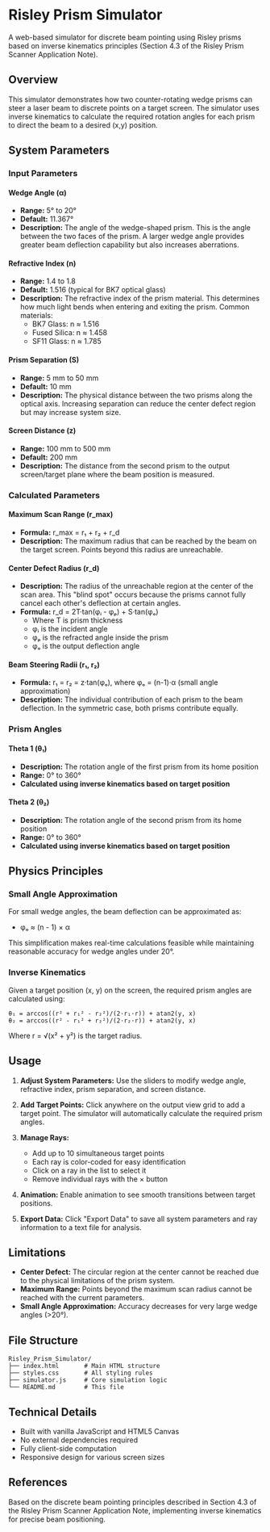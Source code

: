 # Risley Prism Simulator

A web-based simulator for discrete beam pointing using Risley prisms based on inverse kinematics principles (Section 4.3 of the Risley Prism Scanner Application Note).

## Overview

This simulator demonstrates how two counter-rotating wedge prisms can steer a laser beam to discrete points on a target screen. The simulator uses inverse kinematics to calculate the required rotation angles for each prism to direct the beam to a desired (x,y) position.

## System Parameters

### Input Parameters

#### **Wedge Angle (α)**
- **Range:** 5° to 20°
- **Default:** 11.367°
- **Description:** The angle of the wedge-shaped prism. This is the angle between the two faces of the prism. A larger wedge angle provides greater beam deflection capability but also increases aberrations.

#### **Refractive Index (n)**
- **Range:** 1.4 to 1.8
- **Default:** 1.516 (typical for BK7 optical glass)
- **Description:** The refractive index of the prism material. This determines how much light bends when entering and exiting the prism. Common materials:
  - BK7 Glass: n ≈ 1.516
  - Fused Silica: n ≈ 1.458
  - SF11 Glass: n ≈ 1.785

#### **Prism Separation (S)**
- **Range:** 5 mm to 50 mm
- **Default:** 10 mm
- **Description:** The physical distance between the two prisms along the optical axis. Increasing separation can reduce the center defect region but may increase system size.

#### **Screen Distance (z)**
- **Range:** 100 mm to 500 mm
- **Default:** 200 mm
- **Description:** The distance from the second prism to the output screen/target plane where the beam position is measured.

### Calculated Parameters

#### **Maximum Scan Range (r_max)**
- **Formula:** r_max = r₁ + r₂ + r_d
- **Description:** The maximum radius that can be reached by the beam on the target screen. Points beyond this radius are unreachable.

#### **Center Defect Radius (r_d)**
- **Description:** The radius of the unreachable region at the center of the scan area. This "blind spot" occurs because the prisms cannot fully cancel each other's deflection at certain angles.
- **Formula:** r_d = 2T·tan(φᵢ - φₚ) + S·tan(φₒ)
  - Where T is prism thickness
  - φᵢ is the incident angle
  - φₚ is the refracted angle inside the prism
  - φₒ is the output deflection angle

#### **Beam Steering Radii (r₁, r₂)**
- **Formula:** r₁ = r₂ = z·tan(φₒ), where φₒ = (n-1)·α (small angle approximation)
- **Description:** The individual contribution of each prism to the beam deflection. In the symmetric case, both prisms contribute equally.

### Prism Angles

#### **Theta 1 (θ₁)**
- **Description:** The rotation angle of the first prism from its home position
- **Range:** 0° to 360°
- **Calculated using inverse kinematics based on target position**

#### **Theta 2 (θ₂)**
- **Description:** The rotation angle of the second prism from its home position
- **Range:** 0° to 360°
- **Calculated using inverse kinematics based on target position**

## Physics Principles

### Small Angle Approximation
For small wedge angles, the beam deflection can be approximated as:
- φₒ ≈ (n - 1) × α

This simplification makes real-time calculations feasible while maintaining reasonable accuracy for wedge angles under 20°.

### Inverse Kinematics
Given a target position (x, y) on the screen, the required prism angles are calculated using:

```
θ₁ = arccos((r² + r₁² - r₂²)/(2·r₁·r)) + atan2(y, x)
θ₂ = arccos((r² - r₁² + r₂²)/(2·r₂·r)) + atan2(y, x)
```

Where r = √(x² + y²) is the target radius.

## Usage

1. **Adjust System Parameters:** Use the sliders to modify wedge angle, refractive index, prism separation, and screen distance.

2. **Add Target Points:** Click anywhere on the output view grid to add a target point. The simulator will automatically calculate the required prism angles.

3. **Manage Rays:** 
   - Add up to 10 simultaneous target points
   - Each ray is color-coded for easy identification
   - Click on a ray in the list to select it
   - Remove individual rays with the × button

4. **Animation:** Enable animation to see smooth transitions between target positions.

5. **Export Data:** Click "Export Data" to save all system parameters and ray information to a text file for analysis.

## Limitations

- **Center Defect:** The circular region at the center cannot be reached due to the physical limitations of the prism system.
- **Maximum Range:** Points beyond the maximum scan radius cannot be reached with the current parameters.
- **Small Angle Approximation:** Accuracy decreases for very large wedge angles (>20°).

## File Structure

```
Risley_Prism_Simulator/
├── index.html       # Main HTML structure
├── styles.css       # All styling rules
├── simulator.js     # Core simulation logic
└── README.md        # This file
```

## Technical Details

- Built with vanilla JavaScript and HTML5 Canvas
- No external dependencies required
- Fully client-side computation
- Responsive design for various screen sizes

## References

Based on the discrete beam pointing principles described in Section 4.3 of the Risley Prism Scanner Application Note, implementing inverse kinematics for precise beam positioning.